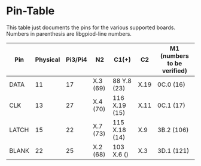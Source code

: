 Pin-Table
=========

This table just documents the pins for the various supported boards.
Numbers in parenthesis are libgpiod-line numbers.


Pin   |Physical | Pi3/Pi4 |  N2       |   C1(+)       |  C2  |  M1 (numbers to be verified) |
------|---------|---------|-----------|---------------|------|------------------------------|
DATA  |      11 |      17 |  X.3 (69) |  88  Y.8 (23) | X.19 | 0C.0 (16)                    |
CLK   |      13 |      27 |  X.4 (70) | 116 X.19 (15) | X.11 | 0C.1 (17)                    |
LATCH |      15 |      22 |  X.7 (73) | 115 X.18 (14) | X.9  | 3B.2 (106)                   |
BLANK |      22 |      25 |  X.2 (68) | 103 X.6  ()   | X.3  | 3D.1 (121)                   |
